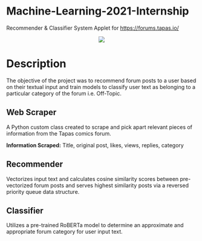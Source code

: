 # Machine-Learning-2021-Internship

Recommender &amp; Classifier System Applet for https://forums.tapas.io/
<div align=center><img src="https://user-images.githubusercontent.com/27745342/132301665-d4ea3c25-9a4b-4019-9857-9b83d2eb8eb4.png"></div>

# Description
The objective of the project was to recommend forum posts to a user based on their textual input and train models to classify user text as belonging to a particular category of the forum i.e. Off-Topic.

## Web Scraper
A Python custom class created to scrape and pick apart relevant pieces of information from the Tapas comics forum.

**Information Scraped:** Title, original post, likes, views, replies, category
## Recommender
Vectorizes input text and calculates cosine similarity scores between pre-vectorized forum posts and serves highest similarity posts via a reversed priority queue data structure.
## Classifier
Utilizes a pre-trained RoBERTa model to determine an approximate and appropriate forum category for user input text.


